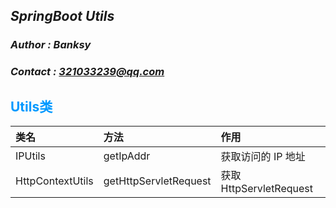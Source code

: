 ## *SpringBoot Utils*

### *Author : Banksy*

### *Contact : 321033239@qq.com*



## <font  color=#0099ff > Utils类</font>

| 类名      | 方法                     | 作用                    |
|:--------|:-----------------------|:----------------------|
| IPUtils | getIpAddr              | 获取访问的 IP 地址           |
| HttpContextUtils | getHttpServletRequest  | 获取 HttpServletRequest |